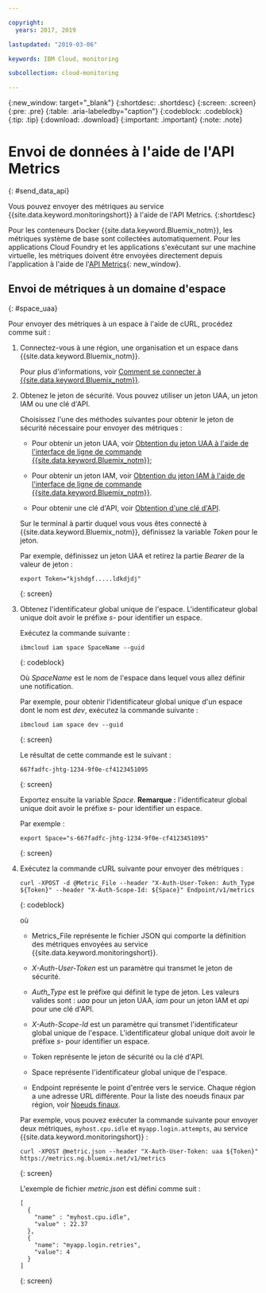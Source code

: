 ```yaml
---

copyright:
  years: 2017, 2019

lastupdated: "2019-03-06"

keywords: IBM Cloud, monitoring

subcollection: cloud-monitoring

---
```


{:new_window: target="_blank"}
{:shortdesc: .shortdesc}
{:screen: .screen}
{:pre: .pre}
{:table: .aria-labeledby="caption"}
{:codeblock: .codeblock}
{:tip: .tip}
{:download: .download}
{:important: .important}
{:note: .note}

# Envoi de données à l'aide de l'API Metrics
{: #send_data_api}

Vous pouvez envoyer des métriques au service {{site.data.keyword.monitoringshort}} à l'aide de l'API Metrics. 
{:shortdesc}


Pour les conteneurs Docker {{site.data.keyword.Bluemix_notm}}, les métriques système de base sont collectées automatiquement. Pour les applications Cloud Foundry et les applications s'exécutant sur une machine virtuelle, les métriques doivent être envoyées directement depuis l'application à l'aide de l'[API Metrics](https://console.bluemix.net/apidocs/927-ibm-cloud-monitoring-rest-api?&language=node#introduction){: new_window}. 



## Envoi de métriques à un domaine d'espace
{: #space_uaa}

Pour envoyer des métriques à un espace à l'aide de cURL, procédez comme suit :

1. Connectez-vous à une région, une organisation et un espace dans {{site.data.keyword.Bluemix_notm}}. 

    Pour plus d'informations, voir [Comment se connecter à {{site.data.keyword.Bluemix_notm}}](/docs/services/cloud-monitoring/qa/cli_qa.html#login).

2. Obtenez le jeton de sécurité. Vous pouvez utiliser un jeton UAA, un jeton IAM ou une clé d'API.

    Choisissez l'une des méthodes suivantes pour obtenir le jeton de sécurité nécessaire pour envoyer des métriques :
	
	* Pour obtenir un jeton UAA, voir [Obtention du jeton UAA à l'aide de l'interface de ligne de commande {{site.data.keyword.Bluemix_notm}}](/docs/services/cloud-monitoring/security/auth_uaa.html#uaa_cli);
	
	* Pour obtenir un jeton IAM, voir [Obtention du jeton IAM à l'aide de l'interface de ligne de commande {{site.data.keyword.Bluemix_notm}}](/docs/services/cloud-monitoring/security/auth_iam.html#auth_iam).
	
	* Pour obtenir une clé d'API, voir [Obtention d'une clé d'API](/docs/services/cloud-monitoring/security/auth_api_key.html#auth_api_key).
	
	Sur le terminal à partir duquel vous vous êtes connecté à {{site.data.keyword.Bluemix_notm}}, définissez la variable *Token* pour le jeton.

    Par exemple, définissez un jeton UAA et retirez la partie *Bearer* de la valeur de jeton :

    ```
    export Token="kjshdgf.....ldkdjdj"
    ```
    {: screen}
		
3. Obtenez l'identificateur global unique de l'espace. L'identificateur global unique doit avoir le préfixe *s-* pour identifier un espace.

    Exécutez la commande suivante :
	
	```
	ibmcloud iam space SpaceName --guid
	```
	{: codeblock}
	
	Où *SpaceName* est le nom de l'espace dans lequel vous allez définir une notification.
	
	Par exemple, pour obtenir l'identificateur global unique d'un espace dont le nom est *dev*, exécutez la commande suivante :
	
	```
	ibmcloud iam space dev --guid
	```
	{: screen}
	
	Le résultat de cette commande est le suivant :
	
	```
	667fadfc-jhtg-1234-9f0e-cf4123451095
	```
	{: screen}
	
	Exportez ensuite la variable *Space*. **Remarque :** l'identificateur global unique doit avoir le préfixe *s-* pour identifier un espace.
	
	Par exemple :
	
	```
	export Space="s-667fadfc-jhtg-1234-9f0e-cf4123451095"
	```
	{: screen}
	
5. Exécutez la commande cURL suivante pour envoyer des métriques :

    ```
	curl -XPOST -d @Metric_File --header "X-Auth-User-Token: Auth_Type ${Token}" --header "X-Auth-Scope-Id: ${Space}" Endpoint/v1/metrics
	```
	{: codeblock}
	
	où
	
	* Metrics_File représente le fichier JSON qui comporte la définition des métriques envoyées au service {{site.data.keyword.monitoringshort}}.
	
	* *X-Auth-User-Token* est un paramètre qui transmet le jeton de sécurité.
	
	* *Auth_Type* est le préfixe qui définit le type de jeton. Les valeurs valides sont : *uaa* pour un jeton UAA, *iam* pour un jeton IAM et *api* pour une clé d'API.
	
	* *X-Auth-Scope-Id* est un paramètre qui transmet l'identificateur global unique de l'espace. L'identificateur global unique doit avoir le préfixe *s-* pour identifier un espace.
	
	* Token représente le jeton de sécurité ou la clé d'API.
	
	* Space représente l'identificateur global unique de l'espace. 
	
	* Endpoint représente le point d'entrée vers le service. Chaque région a une adresse URL différente. Pour la liste des noeuds finaux par région, voir [Noeuds finaux](/docs/services/cloud-monitoring/send_retrieve_metrics_ov.html#endpoints).
	
	Par exemple, vous pouvez exécuter la commande suivante pour envoyer deux métriques, `myhost.cpu.idle` et `myapp.login.attempts`, au service {{site.data.keyword.monitoringshort}} :
	
	```
	curl -XPOST @metric.json --header "X-Auth-User-Token: uaa ${Token}" https://metrics.ng.bluemix.net/v1/metrics
	```
	{: screen}
	
	L'exemple de fichier *metric.json* est défini comme suit :

    ```
    [
      {
        "name" : "myhost.cpu.idle",
        "value" : 22.37
      },
      {
        "name": "myapp.login.retries",
        "value": 4
      }
    ]
	```
	{: screen}

 











 
